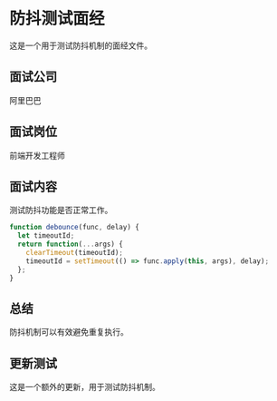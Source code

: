 # 防抖测试面经

这是一个用于测试防抖机制的面经文件。

## 面试公司
阿里巴巴

## 面试岗位
前端开发工程师

## 面试内容
测试防抖功能是否正常工作。

```javascript
function debounce(func, delay) {
  let timeoutId;
  return function(...args) {
    clearTimeout(timeoutId);
    timeoutId = setTimeout(() => func.apply(this, args), delay);
  };
}
```

## 总结
防抖机制可以有效避免重复执行。

## 更新测试
这是一个额外的更新，用于测试防抖机制。